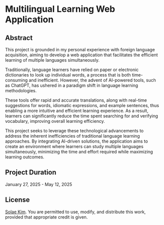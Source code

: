 # Multilingual Learning Web Application
## Abstract
This project is grounded in my personal experience with foreign language acquisition, aiming to develop a web application that facilitates the efficient learning of multiple languages simultaneously.

Traditionally, language learners have relied on paper or electronic dictionaries to look up individual words, a process that is both time-consuming and inefficient. However, the advent of AI-powered tools, such as ChatGPT, has ushered in a paradigm shift in language learning methodologies.

These tools offer rapid and accurate translations, along with real-time suggestions for words, idiomatic expressions, and example sentences, thus enabling a more intuitive and efficient learning experience. As a result, learners can significantly reduce the time spent searching for and verifying vocabulary, improving overall learning efficiency.

This project seeks to leverage these technological advancements to address the inherent inefficiencies of traditional language learning approaches. By integrating AI-driven solutions, the application aims to create an environment where learners can study multiple languages simultaneously, minimizing the time and effort required while maximizing learning outcomes.
## Project Duration
January 27, 2025 - May 12, 2025
## License
[Solae Kim](https://github.com/solaecloud/). You are permitted to use, modify, and distribute this work, provided that appropriate credit is given.
